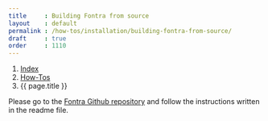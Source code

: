 ```yaml
---
title     : Building Fontra from source
layout    : default
permalink : /how-tos/installation/building-fontra-from-source/
draft     : true
order     : 1110
---
```


<nav aria-label="breadcrumb">
  <ol class="breadcrumb small">
    <li class="breadcrumb-item"><a href="{{ site.url }}">Index</a></li>
    <li class="breadcrumb-item"><a href="{{ site.url }}/how-tos">How-Tos</a></li>
    <li class="breadcrumb-item active" aria-current="page">{{ page.title }}</li>
  </ol>
</nav>

Please go to the [Fontra Github repository](https://github.com/fontra/fontra) and follow the instructions written in the readme file.

